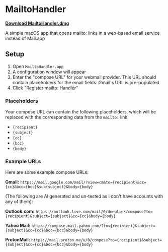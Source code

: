 # MailtoHandler

[**Download MailtoHandler.dmg**](https://github.com/VoiceNGO/MailtoHandler/raw/main/MailtoHandler.dmg)

A simple macOS app that opens mailto: links in a web-based email service instead of Mail.app

## Setup

1.  Open `MailtoHandler.app`
2.  A configuration window will appear
3.  Enter the "compose URL" for your webmail provider. This URL should contain placeholders for the email fields.  Gmail's URL is pre-populated
4.  Click "Register mailto: Handler"

### Placeholders

Your compose URL can contain the following placeholders, which will be replaced with the corresponding data from the `mailto:` link:

-   `{recipient}`
-   `{subject}`
-   `{cc}`
-   `{bcc}`
-   `{body}`

### Example URLs

Here are some example compose URLs:

**Gmail:**
`https://mail.google.com/mail/?view=cm&to={recipient}&cc={cc}&bcc={bcc}&su={subject}&body={body}`

(The following are AI generated and un-tested as I don't have accounts with any of them):

**Outlook.com:**
`https://outlook.live.com/mail/0/deeplink/compose?to={recipient}&subject={subject}&cc={cc}&body={body}`

**Yahoo Mail:**
`https://compose.mail.yahoo.com/?to={recipient}&subject={subject}&cc={cc}&bcc={bcc}&body={body}`

**ProtonMail:**
`https://mail.proton.me/u/0/compose?to={recipient}&subject={subject}&cc={cc}&bcc={bcc}&body={body}`
